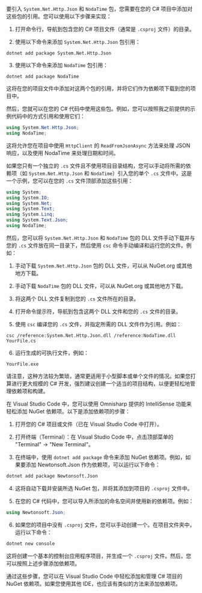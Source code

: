 要引入 `System.Net.Http.Json` 和 `NodaTime` 包，您需要在您的 C# 项目中添加对这些包的引用。您可以使用以下步骤来实现：

1. 打开命令行，导航到包含您的 C# 项目文件（通常是 `.csproj` 文件）的目录。

2. 使用以下命令来添加 `System.Net.Http.Json` 包引用：

```shell
dotnet add package System.Net.Http.Json
```

3. 使用以下命令来添加 `NodaTime` 包引用：

```shell
dotnet add package NodaTime
```

这将在您的项目文件中添加对这两个包的引用，并将它们作为依赖项下载到您的项目中。

然后，您就可以在您的 C# 代码中使用这些包。例如，您可以按照我之前提供的示例代码中的方式引用和使用它们：

```csharp
using System.Net.Http.Json;
using NodaTime;
```

这将允许您在项目中使用 `HttpClient` 的 `ReadFromJsonAsync` 方法来处理 JSON 响应，以及使用 NodaTime 来处理日期和时间。


如果您只有一个独立的 `.cs` 文件且不使用项目目录结构，您可以手动将所需的依赖项（如 `System.Net.Http.Json` 和 `NodaTime`）引入您的单个 `.cs` 文件中。这是一个示例，您可以在您的 `.cs` 文件顶部添加这些引用：

```csharp
using System;
using System.IO;
using System.Net;
using System.Text;
using System.Linq;
using System.Text.Json;
using NodaTime;
```

然后，您可以将 `System.Net.Http.Json` 和 `NodaTime` 包的 DLL 文件手动下载并与您的 `.cs` 文件放在同一目录下，然后使用 `csc` 命令手动编译和运行您的文件。例如：

1. 手动下载 `System.Net.Http.Json` 包的 DLL 文件，可以从 NuGet.org 或其他地方下载。

2. 手动下载 `NodaTime` 包的 DLL 文件，可以从 NuGet.org 或其他地方下载。

3. 将这两个 DLL 文件复制到您的 `.cs` 文件所在的目录。

4. 打开命令提示符，导航到包含这两个 DLL 文件和您的 `.cs` 文件的目录。

5. 使用 `csc` 编译您的 `.cs` 文件，并指定所需的 DLL 文件作为引用。例如：

```shell
csc /reference:System.Net.Http.Json.dll /reference:NodaTime.dll YourFile.cs
```

6. 运行生成的可执行文件，例如：

```shell
YourFile.exe
```

请注意，这种方法较为繁琐，通常更适用于小型脚本或单个文件的情况。如果您打算进行更大规模的 C# 开发，强烈建议创建一个适当的项目结构，以便更轻松地管理依赖项和构建。


在 Visual Studio Code 中，您可以使用 Omnisharp 提供的 IntelliSense 功能来轻松添加 NuGet 依赖项。以下是添加依赖项的步骤：

1. 打开您的 C# 项目或文件（已在 Visual Studio Code 中打开）。

2. 打开终端（Terminal）：在 Visual Studio Code 中，点击顶部菜单的 "Terminal" -> "New Terminal"。

3. 在终端中，使用 `dotnet add package` 命令来添加 NuGet 依赖项。例如，如果要添加 Newtonsoft.Json 作为依赖项，可以运行以下命令：

```bash
dotnet add package Newtonsoft.Json
```

4. 这将自动下载并安装所选 NuGet 包，并将其添加到项目的 `.csproj` 文件中。

5. 在您的 C# 代码中，您可以导入所添加的命名空间并使用新的依赖项。例如：

```csharp
using Newtonsoft.Json;
```

6. 如果您的项目中没有 `.csproj` 文件，您可以手动创建一个。在项目文件夹中，运行以下命令：

```bash
dotnet new console
```

这将创建一个基本的控制台应用程序项目，并生成一个 `.csproj` 文件。然后，您可以按照上述步骤添加依赖项。

通过这些步骤，您可以在 Visual Studio Code 中轻松添加和管理 C# 项目的 NuGet 依赖项。如果您使用其他 IDE，也应该有类似的方法来添加依赖项。
